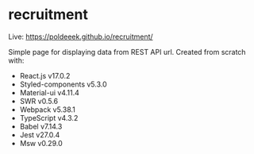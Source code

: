 ﻿# recruitment

Live: https://poldeeek.github.io/recruitment/

Simple page for displaying data from REST API url. Created from scratch with:

- React.js v17.0.2
- Styled-components v5.3.0
- Material-ui v4.11.4
- SWR v0.5.6
- Webpack v5.38.1
- TypeScript v4.3.2
- Babel v7.14.3
- Jest v27.0.4
- Msw v0.29.0
